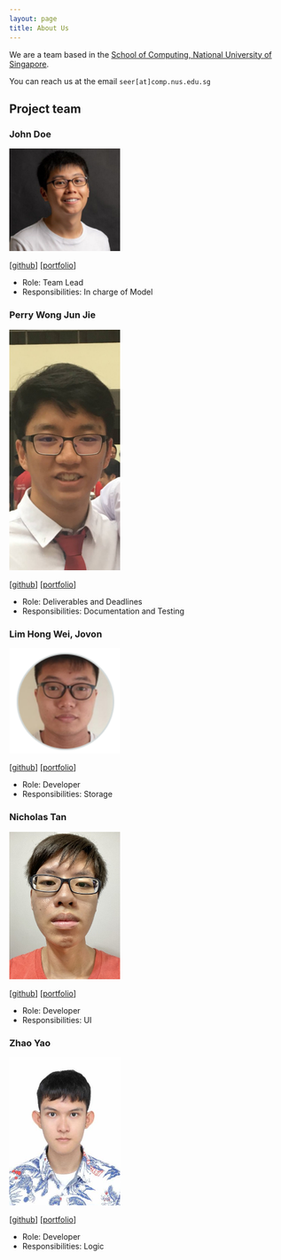 ```yaml
---
layout: page
title: About Us
---
```


We are a team based in the [School of Computing, National University of Singapore](http://www.comp.nus.edu.sg).

You can reach us at the email `seer[at]comp.nus.edu.sg`

## Project team

### John Doe

<img src="images/guanzhou03.png" width="200px">

[[github](https://github.com/guanzhou03)]
[[portfolio](team/guanzhou.md)]

* Role: Team Lead
* Responsibilities: In charge of Model

### Perry Wong Jun Jie

<img src="images/perry.png" width="200px">

[[github](http://https://github.com/pwjj2000)]
[[portfolio](team/perry.md)]

* Role: Deliverables and Deadlines
* Responsibilities: Documentation and Testing

### Lim Hong Wei, Jovon

<img src="images/jovonlim.png" width="200px">

[[github](http://github.com/jovonlim)] [[portfolio](team/jovonlim.md)]

* Role: Developer
* Responsibilities: Storage

### Nicholas Tan

<img src="images/nicholastan.png" width="200px">

[[github](https://github.com/NicholasTYD)]
[[portfolio](team/nicholastyd.md)]

* Role: Developer
* Responsibilities: UI

### Zhao Yao

<img src="images/wingkei67.png" width="200px">

[[github](http://github.com/wingkei67)]
[[portfolio](team/wingkei67.md)]

* Role: Developer
* Responsibilities: Logic
